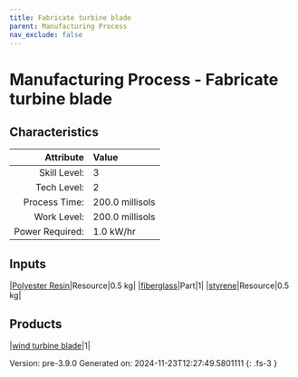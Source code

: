 ```yaml
---
title: Fabricate turbine blade
parent: Manufacturing Process
nav_exclude: false
---
```

# Manufacturing Process - Fabricate turbine blade


## Characteristics

| Attribute      | Value |
|--------:|:------|
|Skill Level:|3|
|Tech Level:|2|
|Process Time:|200.0 millisols|
|Work Level:|200.0 millisols|
|Power Required:|1.0 kW/hr|

## Inputs

|[Polyester Resin](../resource/polyester-resin.html)|Resource|0.5 kg|
|[fiberglass](../part/fiberglass.html)|Part|1|
|[styrene](../resource/styrene.html)|Resource|0.5 kg|

## Products

|[wind turbine blade](../part/wind-turbine-blade.html)|1|


Version: pre-3.9.0 Generated on: 2024-11-23T12:27:49.5801111
{: .fs-3 }

